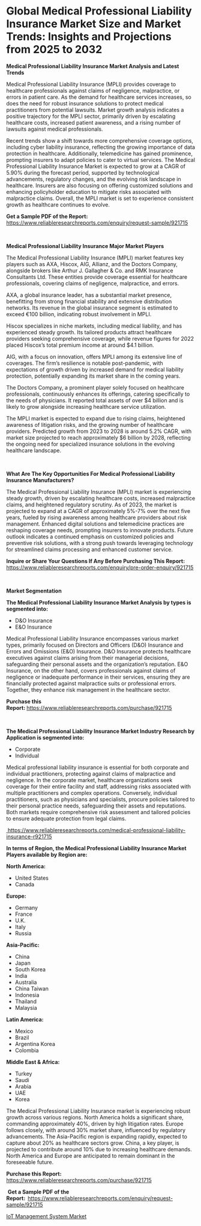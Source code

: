 <p><h1>Global Medical Professional Liability Insurance Market Size and Market Trends: Insights and Projections from 2025 to 2032</h1></p><p><strong>Medical Professional Liability Insurance Market Analysis and Latest Trends</strong></p>
<p><p>Medical Professional Liability Insurance (MPLI) provides coverage to healthcare professionals against claims of negligence, malpractice, or errors in patient care. As the demand for healthcare services increases, so does the need for robust insurance solutions to protect medical practitioners from potential lawsuits. Market growth analysis indicates a positive trajectory for the MPLI sector, primarily driven by escalating healthcare costs, increased patient awareness, and a rising number of lawsuits against medical professionals.</p><p>Recent trends show a shift towards more comprehensive coverage options, including cyber liability insurance, reflecting the growing importance of data protection in healthcare. Additionally, telemedicine has gained prominence, prompting insurers to adapt policies to cater to virtual services. The Medical Professional Liability Insurance Market is expected to grow at a CAGR of 5.90% during the forecast period, supported by technological advancements, regulatory changes, and the evolving risk landscape in healthcare. Insurers are also focusing on offering customized solutions and enhancing policyholder education to mitigate risks associated with malpractice claims. Overall, the MPLI market is set to experience consistent growth as healthcare continues to evolve.</p></p>
<p><strong>Get a Sample PDF of the Report:&nbsp;</strong> <a href="https://www.reliableresearchreports.com/enquiry/request-sample/921715?utm_campaign=2245&utm_medium=2&utm_source=Github&utm_content=ia&utm_term=05032025&utm_id=medical-professional-liability-insurance">https://www.reliableresearchreports.com/enquiry/request-sample/921715</a></p>
<p>&nbsp;</p>
<p><strong>Medical Professional Liability Insurance Major Market Players</strong></p>
<p><p>The Medical Professional Liability Insurance (MPLI) market features key players such as AXA, Hiscox, AIG, Allianz, and the Doctors Company, alongside brokers like Arthur J. Gallagher & Co. and RMK Insurance Consultants Ltd. These entities provide coverage essential for healthcare professionals, covering claims of negligence, malpractice, and errors.</p><p>AXA, a global insurance leader, has a substantial market presence, benefitting from strong financial stability and extensive distribution networks. Its revenue in the global insurance segment is estimated to exceed €100 billion, indicating robust involvement in MPLI.</p><p>Hiscox specializes in niche markets, including medical liability, and has experienced steady growth. Its tailored products attract healthcare providers seeking comprehensive coverage, while revenue figures for 2022 placed Hiscox’s total premium income at around $4.1 billion.</p><p>AIG, with a focus on innovation, offers MPLI among its extensive line of coverages. The firm’s resilience is notable post-pandemic, with expectations of growth driven by increased demand for medical liability protection, potentially expanding its market share in the coming years.</p><p>The Doctors Company, a prominent player solely focused on healthcare professionals, continuously enhances its offerings, catering specifically to the needs of physicians. It reported total assets of over $4 billion and is likely to grow alongside increasing healthcare service utilization.</p><p>The MPLI market is expected to expand due to rising claims, heightened awareness of litigation risks, and the growing number of healthcare providers. Predicted growth from 2023 to 2028 is around 5.2% CAGR, with market size projected to reach approximately $6 billion by 2028, reflecting the ongoing need for specialized insurance solutions in the evolving healthcare landscape.</p></p>
<p>&nbsp;</p>
<p><strong>What Are The Key Opportunities For Medical Professional Liability Insurance Manufacturers?</strong></p>
<p><p>The Medical Professional Liability Insurance (MPLI) market is experiencing steady growth, driven by escalating healthcare costs, increased malpractice claims, and heightened regulatory scrutiny. As of 2023, the market is projected to expand at a CAGR of approximately 5%-7% over the next five years, fueled by rising awareness among healthcare providers about risk management. Enhanced digital solutions and telemedicine practices are reshaping coverage needs, prompting insurers to innovate products. Future outlook indicates a continued emphasis on customized policies and preventive risk solutions, with a strong push towards leveraging technology for streamlined claims processing and enhanced customer service.</p></p>
<p><strong>Inquire or Share Your Questions If Any Before Purchasing This Report:</strong> <a href="https://www.reliableresearchreports.com/enquiry/pre-order-enquiry/921715?utm_campaign=2245&utm_medium=2&utm_source=Github&utm_content=ia&utm_term=05032025&utm_id=medical-professional-liability-insurance">https://www.reliableresearchreports.com/enquiry/pre-order-enquiry/921715</a></p>
<p>&nbsp;</p>
<p><strong>Market Segmentation</strong></p>
<p><strong>The Medical Professional Liability Insurance Market Analysis by types is segmented into:</strong></p>
<p><ul><li>D&O Insurance</li><li>E&O Insurance</li></ul></p>
<p><p>Medical Professional Liability Insurance encompasses various market types, primarily focused on Directors and Officers (D&O) Insurance and Errors and Omissions (E&O) Insurance. D&O Insurance protects healthcare executives against claims arising from their managerial decisions, safeguarding their personal assets and the organization’s reputation. E&O Insurance, on the other hand, covers professionals against claims of negligence or inadequate performance in their services, ensuring they are financially protected against malpractice suits or professional errors. Together, they enhance risk management in the healthcare sector.</p></p>
<p><strong>Purchase this Report:&nbsp;</strong><a href="https://www.reliableresearchreports.com/purchase/921715?utm_campaign=2245&utm_medium=2&utm_source=Github&utm_content=ia&utm_term=05032025&utm_id=medical-professional-liability-insurance">https://www.reliableresearchreports.com/purchase/921715</a></p>
<p>&nbsp;</p>
<p><strong>The Medical Professional Liability Insurance Market Industry Research by Application is segmented into:</strong></p>
<p><ul><li>Corporate</li><li>Individual</li></ul></p>
<p><p>Medical professional liability insurance is essential for both corporate and individual practitioners, protecting against claims of malpractice and negligence. In the corporate market, healthcare organizations seek coverage for their entire facility and staff, addressing risks associated with multiple practitioners and complex operations. Conversely, individual practitioners, such as physicians and specialists, procure policies tailored to their personal practice needs, safeguarding their assets and reputations. Both markets require comprehensive risk assessment and tailored policies to ensure adequate protection from legal claims.</p></p>
<p><a href="https://www.reliableresearchreports.com/medical-professional-liability-insurance-r921715?utm_campaign=2245&utm_medium=2&utm_source=Github&utm_content=ia&utm_term=05032025&utm_id=medical-professional-liability-insurance">&nbsp;https://www.reliableresearchreports.com/medical-professional-liability-insurance-r921715</a></p>
<p><strong>In terms of Region, the Medical Professional Liability Insurance Market Players available by Region are:</strong></p>
<p>
    <p> <strong> North America: </strong>
        <ul>
            <li>United States</li>
            <li>Canada</li>
        </ul>
        </p> 
    <p> <strong> Europe: </strong>
        <ul>
            <li>Germany</li>
            <li>France</li>
            <li>U.K.</li>
            <li>Italy</li>
            <li>Russia</li>
        </ul>
        </p> 
    <p> <strong> Asia-Pacific: </strong>
        <ul>
            <li>China</li>
            <li>Japan</li>
            <li>South Korea</li>
            <li>India</li>
            <li>Australia</li>
            <li>China Taiwan</li>
            <li>Indonesia</li>
            <li>Thailand</li>
            <li>Malaysia</li>
        </ul>
        </p> 
    <p> <strong> Latin America: </strong>
        <ul>
            <li>Mexico</li>
            <li>Brazil</li>
            <li>Argentina Korea</li>
            <li>Colombia</li>
        </ul>
        </p> 
    <p> <strong> Middle East & Africa: </strong>
        <ul>
            <li>Turkey</li>
            <li>Saudi</li>
            <li>Arabia</li>
            <li>UAE</li>
            <li>Korea</li>
        </ul>
    </p>
    </p>
<p><p>The Medical Professional Liability Insurance market is experiencing robust growth across various regions. North America holds a significant share, commanding approximately 40%, driven by high litigation rates. Europe follows closely, with around 30% market share, influenced by regulatory advancements. The Asia-Pacific region is expanding rapidly, expected to capture about 20% as healthcare sectors grow. China, a key player, is projected to contribute around 10% due to increasing healthcare demands. North America and Europe are anticipated to remain dominant in the foreseeable future.</p></p>
<p><strong>Purchase this Report: </strong><a href="https://www.reliableresearchreports.com/purchase/921715?utm_campaign=2245&utm_medium=2&utm_source=Github&utm_content=ia&utm_term=05032025&utm_id=medical-professional-liability-insurance">https://www.reliableresearchreports.com/purchase/921715</a></p>
<p>&nbsp;<strong>Get a Sample PDF of the Report:&nbsp;&nbsp;</strong><a href="https://www.reliableresearchreports.com/enquiry/request-sample/921715?utm_campaign=2245&utm_medium=2&utm_source=Github&utm_content=ia&utm_term=05032025&utm_id=medical-professional-liability-insurance">https://www.reliableresearchreports.com/enquiry/request-sample/921715</a></p>
<p><strong></strong></p>
<p><p><a href="https://github.com/LilianFaulkner65/Market-Research-Report-List-1/blob/main/iot-management-system-market.md?utm_campaign=2245&utm_medium=2&utm_source=Github&utm_content=ia&utm_term=05032025&utm_id=medical-professional-liability-insurance">IoT Management System Market</a></p></p>